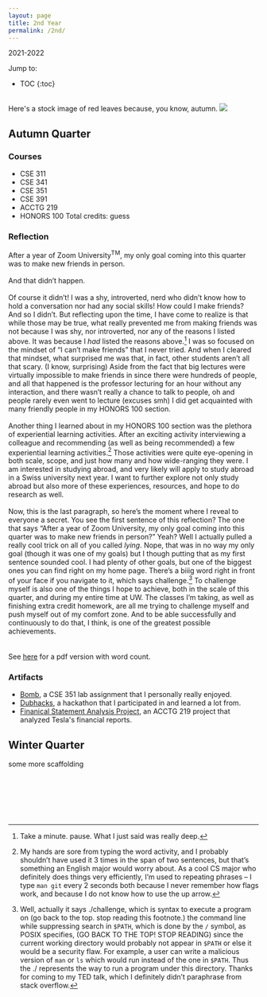 ```yaml
---
layout: page
title: 2nd Year
permalink: /2nd/
---
```

2021-2022
<br>

Jump to:
* TOC
{:toc}

<br>
Here's a stock image of red leaves because, you know, autumn.
<img src="/images/21au.jpg"/>

## Autumn Quarter

### Courses
- CSE 311
- CSE 341
- CSE 351
- CSE 391
- ACCTG 219
- HONORS 100
Total credits: guess

### Reflection
After a year of Zoom University<sup>TM</sup>, my only goal coming into this quarter was to make new friends in person.
<br>
<br>
And that didn’t happen.
<br>
<br>
Of course it didn’t! I was a shy, introverted, nerd who didn’t know how to hold a conversation nor had any social skills! How could I make friends? And so I didn’t. But reflecting upon the time, I have come to realize is that while those may be true, what really prevented me from making friends was not because I was shy, nor introverted, nor any of the reasons I listed above. It was because I *had* listed the reasons above.[^1] I was so focused on the mindset of “I can’t make friends” that I never tried. And when I cleared that mindset, what surprised me was that, in fact, other students aren’t all that scary. (I know, surprising) Aside from the fact that big lectures were virtually impossible to make friends in since there were hundreds of people, and all that happened is the professor lecturing for an hour without any interaction, and there wasn’t really a chance to talk to people, oh and people rarely even went to lecture (excuses smh) I did get acquainted with many friendly people in my HONORS 100 section.
<br>
<br>
Another thing I learned about in my HONORS 100 section was the plethora of experiential learning activities. After an exciting activity interviewing a colleague and recommending (as well as being recommended) a few experiential learning activities.[^2]  Those activities were quite eye-opening in both scale, scope, and just how many and how wide-ranging they were. I am interested in studying abroad, and very likely will apply to study abroad in a Swiss university next year. I want to further explore not only study abroad but also more of these experiences, resources, and hope to do research as well.
<br>
<br>
Now, this is the last paragraph, so here’s the moment where I reveal to everyone a secret. You see the first sentence of this reflection? The one that says “After a year of Zoom University, my only goal coming into this quarter was to make new friends in person?” Yeah? Well I actually pulled a really cool trick on all of you called *lying*. Nope, that was in no way my only goal (though it was one of my goals) but I though putting that as my first sentence sounded cool. I had plenty of other goals, but one of the biggest ones you can find right on my home page. There’s a biiig word right in front of your face if you navigate to it, which says challenge.[^3] To challenge myself is also one of the things I hope to achieve, both in the scale of this quarter, and during my entire time at UW. The classes I’m taking, as well as finishing extra credit homework, are all me trying to challenge myself and push myself out of my comfort zone. And to be able successfully and continuously to do that, I think, is one of the greatest possible achievements.
<br>
<br>
<br>
See [here](https://albweng.github.io/files/au21reflection.pdf) for a pdf version with word count.
<br>

### Artifacts
- [Bomb](https://albweng.github.io/2nd/2021/10/26/cse351-bomb.html), a CSE 351 lab assignment that I personally really enjoyed.
- [Dubhacks](https://albweng.github.io/2nd/2021/10/24/dubhacks21.html), a hackathon that I participated in and learned a lot from.
- [Finanical Statement Analysis Project](https://albweng.github.io/2nd/2021/11/07/finstatanal.html), an ACCTG 219 project that analyzed Tesla's financial reports.

## Winter Quarter
some more scaffolding

<br>
<br>
<br>
<br>
<br>

[^1]: Take a minute. pause. What I just said was really deep.
[^2]: My hands are sore from typing the word activity, and I probably shouldn’t have used it 3 times in the span of two sentences, but that’s something an English major would worry about. As a cool CS major who definitely does things very efficiently, I’m used to repeating phrases – I type `man git` every 2 seconds both because I never remember how flags work, and because I do not know how to use the up arrow.
[^3]: Well, actually it says ./challenge, which is syntax to execute a program on (go back to the top. stop reading this footnote.) the command line while suppressing search in `$PATH`, which is done by the `/` symbol, as POSIX specifies, (GO BACK TO THE TOP! STOP READING) since the current working directory would probably not appear in `$PATH` or else it would be a security flaw. For example, a user can write a malicious version of `man` or `ls` which would run instead of the one in `$PATH`. Thus the ./ represents the way to run a program under this directory. Thanks for coming to my TED talk, which I definitely didn’t paraphrase from stack overflow.
